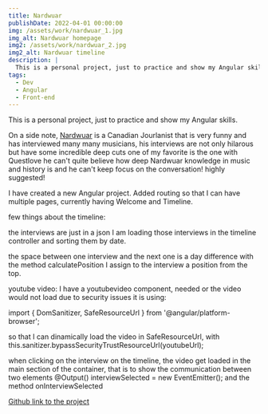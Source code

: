 ```yaml
---
title: Nardwuar
publishDate: 2022-04-01 00:00:00
img: /assets/work/nardwuar_1.jpg
img_alt: Nardwuar homepage
img2: /assets/work/nardwuar_2.jpg
img2_alt: Nardwuar timeline
description: |
  This is a personal project, just to practice and show my Angular skills
tags:
  - Dev
  - Angular
  - Front-end
---
```


This is a personal project, just to practice and show my Angular skills.

On a side note, <a href="https://en.wikipedia.org/wiki/Nardwuar" target="_blank">Nardwuar</a> is a Canadian Jourlanist that is very funny and has interviewed many many musicians, his interviews are not only hilarous but have some incredible deep cuts one of my favorite is the one with Questlove he can't quite believe how deep Nardwuar knowledge in music and history is and he can't keep focus on the conversation! highly suggested!

I have created a new Angular project. Added routing so that I can have multiple pages, currently having Welcome and Timeline.

few things about the timeline:

the interviews are just in a json I am loading those interviews in the timeline controller and sorting them by date.

the space between one interview and the next one is a day difference with the method calculatePosition I assign to the interview a position from the top.

youtube video: I have a youtubevideo component, needed or the video would not load due to security issues it is using:

import { DomSanitizer, SafeResourceUrl } from '@angular/platform-browser';

so that I can dinamically load the video in SafeResourceUrl, with this.sanitizer.bypassSecurityTrustResourceUrl(youtubeUrl);

when clicking on the interview on the timeline, the video get loaded in the main section of the container, that is to show the communication between two elements @Output() interviewSelected = new EventEmitter(); and the method onInterviewSelected

<a href="https://github.com/MarchesaLore/nardwuar-timeline/tree/main" target="_blank">Github link to the project</a>